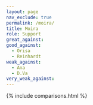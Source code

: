 ```yaml
---
layout: page
nav_exclude: true
permalink: /moira/
title: Moira
role: Support
great_against:
good_against:
  - Orisa
  - Reinhardt
weak_against:
  - Ana
  - D.Va
very_weak_against:
---
```


{% include comparisons.html %}